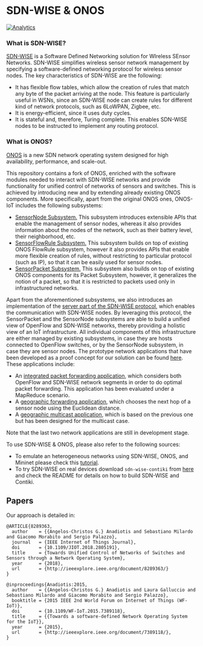 SDN-WISE & ONOS
====================================

[![Analytics](https://ga-beacon.appspot.com/UA-112624043-3/onos/readme)](https://github.com/sdnwiselab/onos)

### What is SDN-WISE?
[SDN-WISE](http://sdn-wise.dieei.unict.it) is a Software Defined Networking solution for WIreless SEnsor Networks.
SDN-WISE simplifies wireless sensor network management by specifying a software-defined networking protocol for wireless sensor nodes.
The key characteristics of SDN-WISE are the following:
* It has flexible flow tables, which allow the creation of rules that match any byte of the packet arriving at the node.
This feature is particularly useful in WSNs, since an SDN-WISE node can create rules for different kind of network protocols, such as 6LoWPAN, Zigbee, etc.
* It is energy-efficient, since it uses duty cycles.
* It is stateful and, therefore, Turing complete. This enables SDN-WISE nodes to be instructed to implement any routing protocol.

### What is ONOS?
[ONOS](http://www.onosproject.org) is a new SDN network operating system designed for high availability,
performance, and scale-out.

This repository contains a fork of ONOS, enriched with the software modules needed to interact with SDN-WISE networks and provide functionality for unified control of networks of sensors and switches. This is achieved by introducing new and by extending already existing ONOS components.
More specifically, apart from the original ONOS ones, ONOS-IoT includes the following subsystems:
* [SensorNode Subsystem.](https://github.com/sdnwiselab/onos/tree/onos-sdn-wise-1.10/core/api/src/main/java/org/onosproject/net/sensor)
This subsystem introduces extensible APIs that enable the management of sensor nodes, whereas it also provides information about the nodes of the network, such as their battery level, their neighborhood, etc.
* [SensorFlowRule Subsystem.](https://github.com/sdnwiselab/onos/tree/onos-sdn-wise-1.10/core/api/src/main/java/org/onosproject/net/sensorflow)
This subsystem builds on top of existing ONOS FlowRule subsystem, however it also provides APIs that enable more flexible creation of rules, without restricting to particular protocol (such as IP), so that it can be easily used for sensor nodes.
* [SensorPacket Subsystem.](https://github.com/sdnwiselab/onos/tree/onos-sdn-wise-1.10/core/api/src/main/java/org/onosproject/net/sensorpacket)
This subsystem also builds on top of existing ONOS components for its Packet Subsystem, however, it generalizes the notion of a packet, so that it is restricted to packets used only in infrastructured networks.

Apart from the aforementioned subsystems, we also introduces an implementation of the [server part of the SDN-WISE protocol](https://github.com/sdnwiselab/onos/tree/onos-sdn-wise-1.10/protocols/sdnwise), which enables the communication with SDN-WISE nodes.
By leveraging this protocol, the SensorPacket and the SensorNode subsystems are able to build a unified view of OpenFlow and SDN-WISE networks, thereby providing a holistic view of an IoT infrastructure.
All individual components of this infrastructure are either managed by existing subsystems, in case they are hosts connected to OpenFlow switches, or by the SensorNode subsystem, in case they are sensor nodes.
The prototype network applications that have been developed as a proof concept for our solution can be found [here](https://github.com/sdnwiselab/onos-sdn-wise-app-samples).
These applications include:
* An [integrated packet forwarding application](https://github.com/sdnwiselab/onos-sdn-wise-app-samples/tree/master/mapreduce), which considers both OpenFlow and SDN-WISE network segments in order to do optimal packet forwarding. This application has been evaluated under a MapReduce scenario.
* A [geographic forwarding application](https://github.com/sdnwiselab/onos-sdn-wise-app-samples/tree/master/geofwd), which chooses the next hop of a sensor node using the Euclidean distance.
* A [geographic multicast application](https://github.com/sdnwiselab/onos-sdn-wise-app-samples/tree/master/gem), which is based on the previous one but has been designed for the multicast case.

Note that the last two network applications are still in development stage.

To use SDN-WISE & ONOS, please also refer to the following sources:
* To emulate an heterogeneous networks using SDN-WISE, ONOS, and Mininet please check this [tutorial](http://sdn-wise.dieei.unict.it/docs/guides/GetStartedONOS.html).
* To try SDN-WISE on real devices download `sdn-wise-contiki` from [here](https://github.com/sdnwiselab/sdn-wise-contiki) and check the README for details on how to build SDN-WISE and Contiki.

## Papers

Our approach is detailed in:
```
@ARTICLE{8289363,
  author    = {{Angelos-Christos G.} Anadiotis and Sebastiano Milardo and Giacomo Morabito and Sergio Palazzo},
  journal   = {IEEE Internet of Things Journal},
  doi       = {10.1109/JIOT.2018.2805191},
  title     = {Towards Unified Control of Networks of Switches and Sensors through a Network Operating System},
  year      = {2018},
  url       = {http://ieeexplore.ieee.org/document/8289363/}
}
```

```
@inproceedings{Anadiotis:2015,
  author    = {{Angelos-Christos G.} Anadiotis and Laura Galluccio and Sebastiano Milardo and Giacomo Morabito and Sergio Palazzo},
  booktitle = {2015 IEEE 2nd World Forum on Internet of Things (WF-IoT)},
  doi       = {10.1109/WF-IoT.2015.7389118},
  title     = {{Towards a software-defined Network Operating System for the IoT}},
  year      = {2015},
  url       = {http://ieeexplore.ieee.org/document/7389118/},
}
```
